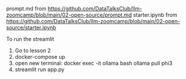 prompt.md from https://github.com/DataTalksClub/llm-zoomcamp/blob/main/02-open-source/prompt.md
starter.ipynb from https://github.com/DataTalksClub/llm-zoomcamp/blob/main/02-open-source/starter.ipynb

 To run the streamlit 
1. Go to lesson 2
2. docker-compose up
3. open new terminal:
docker exec -it ollama bash
ollama pull phi3
4. streamlit run app.py